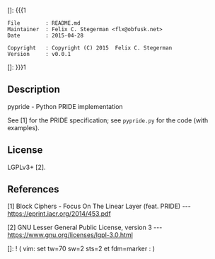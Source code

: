 []: {{{1

    File        : README.md
    Maintainer  : Felix C. Stegerman <flx@obfusk.net>
    Date        : 2015-04-28

    Copyright   : Copyright (C) 2015  Felix C. Stegerman
    Version     : v0.0.1

[]: }}}1

<!-- badge? -->

## Description

  pypride - Python PRIDE implementation

  See [1] for the PRIDE specification; see `pypride.py` for the code
  (with examples).

## License

  LGPLv3+ [2].

## References

  [1] Block Ciphers - Focus On The Linear Layer (feat. PRIDE)
  --- https://eprint.iacr.org/2014/453.pdf

  [2] GNU Lesser General Public License, version 3
  --- https://www.gnu.org/licenses/lgpl-3.0.html

[]: ! ( vim: set tw=70 sw=2 sts=2 et fdm=marker : )
